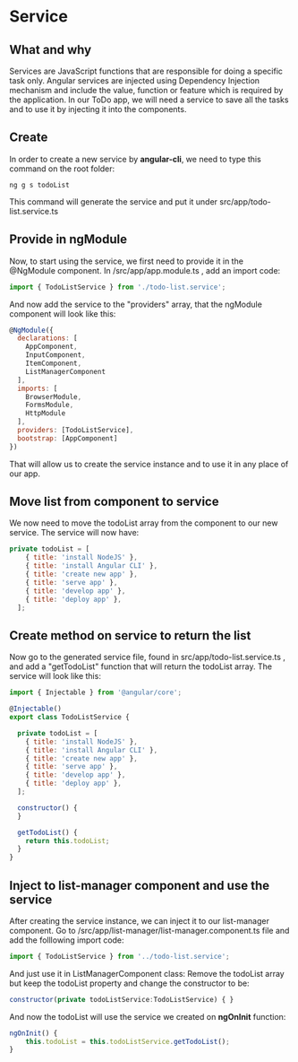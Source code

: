 # Service

What and why
------------
Services are JavaScript functions that are responsible for doing a specific task only. Angular services are injected using Dependency Injection mechanism and include the value, function or feature which is required by the application. In our ToDo app, we will need a service to save all the tasks and to use it by injecting it into the components.

Create
------------
In order to create a new service by **angular-cli**, we need to type this command on the root folder:

    ng g s todoList

This command will generate the service and put it under src/app/todo-list.service.ts

Provide in ngModule 
------------
Now, to start using the service, we first need to provide it in the @NgModule component.
In /src/app/app.module.ts , add an import code:
```javascript
import { TodoListService } from './todo-list.service';
```
And now add the service to the "providers" array, that the ngModule component will look like this:
```javascript
@NgModule({
  declarations: [
    AppComponent,
    InputComponent,
    ItemComponent,
    ListManagerComponent
  ],
  imports: [
    BrowserModule,
    FormsModule,
    HttpModule
  ],
  providers: [TodoListService],
  bootstrap: [AppComponent]
})
````

That will allow us to create the service instance and to use it in any place of our app.

Move list from component to service
------------
We now need to move the todoList array from the component to our new service. The service will now have:
```javascript
private todoList = [
    { title: 'install NodeJS' },
    { title: 'install Angular CLI' },
    { title: 'create new app' },
    { title: 'serve app' },
    { title: 'develop app' },
    { title: 'deploy app' },
  ];
```

Create method on service to return the list
------------
Now go to the generated service file, found in src/app/todo-list.service.ts , and add a "getTodoList" function that will return the todoList array. The service will look like this:
```javascript
import { Injectable } from '@angular/core';

@Injectable()
export class TodoListService {

  private todoList = [
    { title: 'install NodeJS' },
    { title: 'install Angular CLI' },
    { title: 'create new app' },
    { title: 'serve app' },
    { title: 'develop app' },
    { title: 'deploy app' },
  ];

  constructor() {
  }

  getTodoList() {
    return this.todoList;
  }
}
```

Inject to list-manager component and use the service 
------------
After creating the service instance, we can inject it to our list-manager component. Go to /src/app/list-manager/list-manager.component.ts file and add the folllowing import code:
```javascript
import { TodoListService } from '../todo-list.service'; 
````

And just use it in ListManagerComponent class: Remove the todoList array but keep the todoList property and change the constructor to be:
```javascript
constructor(private todoListService:TodoListService) { }
```

And now the todoList will use the service we created on **ngOnInit** function:

```javascript
ngOnInit() {
    this.todoList = this.todoListService.getTodoList();
}
```

